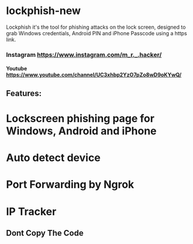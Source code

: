 # lockphish-new
Lockphish it's the tool  for phishing attacks on the lock screen, designed to grab Windows credentials, Android PIN and iPhone Passcode using a https link.
### Instagram https://www.instagram.com/m_r._.hacker/
#### Youtube https://www.youtube.com/channel/UC3xhbp2YzO7pZo8wD9oKYwQ/ 
## Features:
# Lockscreen phishing page for Windows, Android and iPhone
# Auto detect device
# Port Forwarding by Ngrok
# IP Tracker
## Dont Copy The Code 
